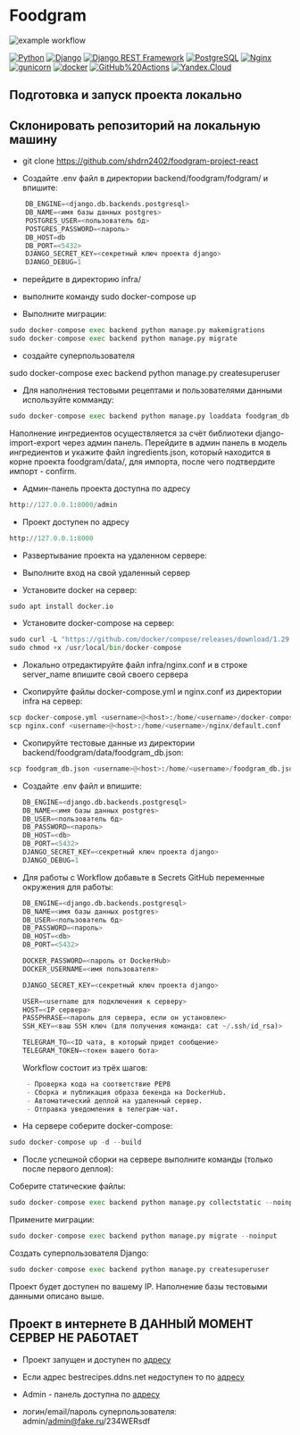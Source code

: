 # Foodgram

![example workflow](https://github.com/shdrn2402/foodgram-project-react/workflows/foodgram_workflow/badge.svg)  
  
[![Python](https://img.shields.io/badge/-Python-464646?style=flat-square&logo=Python)](https://www.python.org/)
[![Django](https://img.shields.io/badge/-Django-464646?style=flat-square&logo=Django)](https://www.djangoproject.com/)
[![Django REST Framework](https://img.shields.io/badge/-Django%20REST%20Framework-464646?style=flat-square&logo=Django%20REST%20Framework)](https://www.django-rest-framework.org/)
[![PostgreSQL](https://img.shields.io/badge/-PostgreSQL-464646?style=flat-square&logo=PostgreSQL)](https://www.postgresql.org/)
[![Nginx](https://img.shields.io/badge/-NGINX-464646?style=flat-square&logo=NGINX)](https://nginx.org/ru/)
[![gunicorn](https://img.shields.io/badge/-gunicorn-464646?style=flat-square&logo=gunicorn)](https://gunicorn.org/)
[![docker](https://img.shields.io/badge/-Docker-464646?style=flat-square&logo=docker)](https://www.docker.com/)
[![GitHub%20Actions](https://img.shields.io/badge/-GitHub%20Actions-464646?style=flat-square&logo=GitHub%20actions)](https://github.com/features/actions)
[![Yandex.Cloud](https://img.shields.io/badge/-Yandex.Cloud-464646?style=flat-square&logo=Yandex.Cloud)](https://cloud.yandex.ru/)

## Подготовка и запуск проекта локально

## Склонировать репозиторий на локальную машину
* git clone <https://github.com/shdrn2402/foodgram-project-react>

* Cоздайте .env файл в директории backend/foodgram/fodgram/ и впишите:

```python
    DB_ENGINE=<django.db.backends.postgresql>
    DB_NAME=<имя базы данных postgres>
    POSTGRES_USER=<пользователь бд>
    POSTGRES_PASSWORD=<пароль>
    DB_HOST=db
    DB_PORT=<5432>
    DJANGO_SECRET_KEY=<секретный ключ проекта django>
    DJANGO_DEBUG=1
```

* перейдите в директорию infra/

* выполните команду  sudo docker-compose up

* Выполните миграции:

```python
sudo docker-compose exec backend python manage.py makemigrations
sudo docker-compose exec backend python manage.py migrate
```

* создайте суперпользователя

sudo docker-compose exec backend python manage.py createsuperuser

* Для наполнения тестовыми рецептами и пользователями данными используйте комманду:

```python
sudo docker-compose exec backend python manage.py loaddata foodgram_db.json
```

Наполнение ингредиентов осуществляется за счёт библиотеки django-import-export через админ панель.
Перейдите в админ панель в модель ингредиентов и укажите файл ingredients.json, который находится в корне проекта foodgram/data/, для импорта, после чего подтвердите импорт - confirm.

* Админ-панель проекта доступна по адресу

```python
http://127.0.0.1:8000/admin
```

* Проект доступен по адресу

```python
http://127.0.0.1:8000
```

* Развертывание проекта на удаленном сервере:

* Выполните вход на свой удаленный сервер

* Установите docker на сервер:

```python
sudo apt install docker.io 
```

* Установите docker-compose на сервер:

```python
sudo curl -L "https://github.com/docker/compose/releases/download/1.29.2/docker-compose-$(uname -s)-$(uname -m)" -o /usr/local/bin/docker-compose
sudo chmod +x /usr/local/bin/docker-compose
```

* Локально отредактируйте файл infra/nginx.conf и в строке server_name впишите свой своего сервера

* Скопируйте файлы docker-compose.yml и nginx.conf из директории infra на сервер:

```python
scp docker-compose.yml <username>@<host>:/home/<username>/docker-compose.yml
scp nginx.conf <username>@<host>:/home/<username>/nginx/default.conf
```

* Скопируйте тестовые данные из директории backend/foodgram/data/foodgram_db.json:

```python
scp foodgram_db.json <username>@<host>:/home/<username>/foodgram_db.json
```

* Cоздайте .env файл и впишите:

    ```python
    DB_ENGINE=<django.db.backends.postgresql>
    DB_NAME=<имя базы данных postgres>
    DB_USER=<пользователь бд>
    DB_PASSWORD=<пароль>
    DB_HOST=<db>
    DB_PORT=<5432>
    DJANGO_SECRET_KEY=<секретный ключ проекта django>
    DJANGO_DEBUG=1
    ```

* Для работы с Workflow добавьте в Secrets GitHub переменные окружения для работы:

    ```python
    DB_ENGINE=<django.db.backends.postgresql>
    DB_NAME=<имя базы данных postgres>
    DB_USER=<пользователь бд>
    DB_PASSWORD=<пароль>
    DB_HOST=<db>
    DB_PORT=<5432>
    
    DOCKER_PASSWORD=<пароль от DockerHub>
    DOCKER_USERNAME=<имя пользователя>
    
    DJANGO_SECRET_KEY=<секретный ключ проекта django>

    USER=<username для подключения к серверу>
    HOST=<IP сервера>
    PASSPHRASE=<пароль для сервера, если он установлен>
    SSH_KEY=<ваш SSH ключ (для получения команда: cat ~/.ssh/id_rsa)>

    TELEGRAM_TO=<ID чата, в который придет сообщение>
    TELEGRAM_TOKEN=<токен вашего бота>
    ```

    Workflow состоит из трёх шагов:

    ```python
     - Проверка кода на соответствие PEP8
     - Сборка и публикация образа бекенда на DockerHub.
     - Автоматический деплой на удаленный сервер.
     - Отправка уведомления в телеграм-чат.  
    ```

* На сервере соберите docker-compose:

```python
sudo docker-compose up -d --build
```

* После успешной сборки на сервере выполните команды (только после первого деплоя):

Соберите статические файлы:

```python
sudo docker-compose exec backend python manage.py collectstatic --noinput
```

Примените миграции:

```python
sudo docker-compose exec backend python manage.py migrate --noinput
```

Создать суперпользователя Django:

```python
sudo docker-compose exec backend python manage.py createsuperuser
```

Проект будет доступен по вашему IP. Наполнение базы тестовыми данными описано выше.

## Проект в интернете В ДАННЫЙ МОМЕНТ СЕРВЕР НЕ РАБОТАЕТ

* Проект запущен и доступен по [адресу](http://bestrecipes.ddns.net/recipes)

* Если адрес bestrecipes.ddns.net недоступен то по [адресу](http://51.250.36.210/recipes)

* Admin - панель доступна по [адресу](http://bestrecipes.ddns.net/admin)

* логин/email/пароль суперпользователя: admin/admin@fake.ru/234WERsdf
